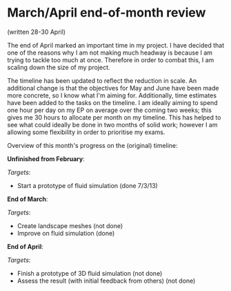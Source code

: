 March/April end-of-month review
===

(written 28-30 April)

The end of April marked an important time in my project. I have decided that
one of the reasons why I am not making much headway is because I am trying to
tackle too much at once. Therefore in order to combat this, I am scaling down
the size of my project.

The timeline has been updated to reflect the reduction in scale. An additional
change is that the objectives for May and June have been made more concrete, so
I know what I'm aiming for. Additionally, time estimates have been added to the
tasks on the timeline. I am ideally aiming to spend one hour per day on my EP
on average over the coming two weeks; this gives me 30 hours to allocate per
month on my timeline. This has helped to see what could ideally be done in two
months of solid work; however I am allowing some flexibility in order to
prioritise my exams.

Overview of this month's progress on the (original) timeline:

**Unfinished from February**:

  *Targets*:
  * Start a prototype of fluid simulation (done 7/3/13)

**End of March**:

  *Targets*:
  * Create landscape meshes (not done)
  * Improve on fluid simulation (done)


**End of April**:

  *Targets*:
  * Finish a prototype of 3D fluid simulation (not done)
  * Assess the result (with initial feedback from others) (not done)

<!-- vim: set tw=79: -->

